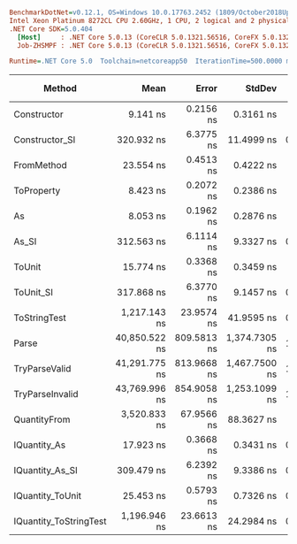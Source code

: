 ``` ini

BenchmarkDotNet=v0.12.1, OS=Windows 10.0.17763.2452 (1809/October2018Update/Redstone5)
Intel Xeon Platinum 8272CL CPU 2.60GHz, 1 CPU, 2 logical and 2 physical cores
.NET Core SDK=5.0.404
  [Host]     : .NET Core 5.0.13 (CoreCLR 5.0.1321.56516, CoreFX 5.0.1321.56516), X64 RyuJIT
  Job-ZHSMPF : .NET Core 5.0.13 (CoreCLR 5.0.1321.56516, CoreFX 5.0.1321.56516), X64 RyuJIT

Runtime=.NET Core 5.0  Toolchain=netcoreapp50  IterationTime=500.0000 ms  

```
|                 Method |          Mean |       Error |        StdDev |  Gen 0 |  Gen 1 | Gen 2 | Allocated |
|----------------------- |--------------:|------------:|--------------:|-------:|-------:|------:|----------:|
|            Constructor |      9.141 ns |   0.2156 ns |     0.3161 ns |      - |      - |     - |         - |
|         Constructor_SI |    320.932 ns |   6.3775 ns |    11.4999 ns | 0.0100 |      - |     - |     192 B |
|             FromMethod |     23.554 ns |   0.4513 ns |     0.4222 ns |      - |      - |     - |         - |
|             ToProperty |      8.423 ns |   0.2072 ns |     0.2386 ns |      - |      - |     - |         - |
|                     As |      8.053 ns |   0.1962 ns |     0.2876 ns |      - |      - |     - |         - |
|                  As_SI |    312.563 ns |   6.1114 ns |     9.3327 ns | 0.0100 |      - |     - |     192 B |
|                 ToUnit |     15.774 ns |   0.3368 ns |     0.3459 ns |      - |      - |     - |         - |
|              ToUnit_SI |    317.868 ns |   6.3770 ns |     9.1457 ns | 0.0101 |      - |     - |     192 B |
|           ToStringTest |  1,217.143 ns |  23.9574 ns |    41.9595 ns | 0.0487 |      - |     - |     944 B |
|                  Parse | 40,850.522 ns | 809.5813 ns | 1,374.7305 ns | 1.7565 |      - |     - |   33344 B |
|          TryParseValid | 41,291.775 ns | 813.9668 ns | 1,467.7500 ns | 1.7545 | 0.0835 |     - |   33320 B |
|        TryParseInvalid | 43,769.996 ns | 854.9058 ns | 1,253.1099 ns | 1.7131 |      - |     - |   32928 B |
|           QuantityFrom |  3,520.833 ns |  67.9566 ns |    88.3627 ns |      - |      - |     - |      56 B |
|           IQuantity_As |     17.923 ns |   0.3668 ns |     0.3431 ns | 0.0013 |      - |     - |      24 B |
|        IQuantity_As_SI |    309.479 ns |   6.2392 ns |     9.3386 ns | 0.0099 |      - |     - |     192 B |
|       IQuantity_ToUnit |     25.453 ns |   0.5793 ns |     0.7326 ns | 0.0030 |      - |     - |      56 B |
| IQuantity_ToStringTest |  1,196.946 ns |  23.6613 ns |    24.2984 ns | 0.0486 |      - |     - |     944 B |
